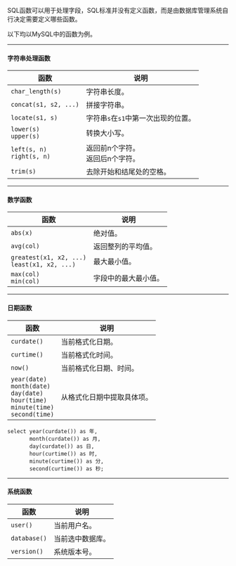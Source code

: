 SQL函数可以用于处理字段，SQL标准并没有定义函数，而是由数据库管理系统自行决定需要定义哪些函数。

以下均以MySQL中的函数为例。

---

#### 字符串处理函数

| 函数                            | 说明                                 |
| ------------------------------- | ------------------------------------ |
| `char_length(s)`                | 字符串长度。                         |
| `concat(s1, s2, ...)`           | 拼接字符串。                         |
| `locate(s1, s)`                 | 字符串`s`在`s1`中第一次出现的位置。  |
| `lower(s)`<br />`upper(s)`      | 转换大小写。                         |
| `left(s, n)`<br />`right(s, n)` | 返回前n个字符。<br />返回后n个字符。 |
| `trim(s)`                       | 去除开始和结尾处的空格。             |

---

#### 数学函数

| 函数                                              | 说明                 |
| ------------------------------------------------- | -------------------- |
| `abs(x)`                                          | 绝对值。             |
| `avg(col)`                                        | 返回整列的平均值。   |
| `greatest(x1, x2, ...)`<br />`least(x1, x2, ...)` | 最大最小值。         |
| `max(col)`<br />`min(col)`                        | 字段中的最大最小值。 |

---

#### 日期函数

| 函数                                                         | 说明                       |
| ------------------------------------------------------------ | -------------------------- |
| `curdate()`                                                  | 当前格式化日期。           |
| `curtime()`                                                  | 当前格式化时间。           |
| `now()`                                                      | 当前格式化日期、时间。     |
| `year(date)`<br />`month(date)`<br />`day(date)`<br />`hour(time)`<br />`minute(time)`<br />`second(time)` | 从格式化日期中提取具体项。 |

```mysql
select year(curdate()) as 年,
       month(curdate()) as 月,
       day(curdate()) as 日,
       hour(curtime()) as 时,
       minute(curtime()) as 分,
       second(curtime()) as 秒;
```

---

#### 系统函数

| 函数         | 说明             |
| ------------ | ---------------- |
| `user()`     | 当前用户名。     |
| `database()` | 当前选中数据库。 |
| `version()`  | 系统版本号。     |

